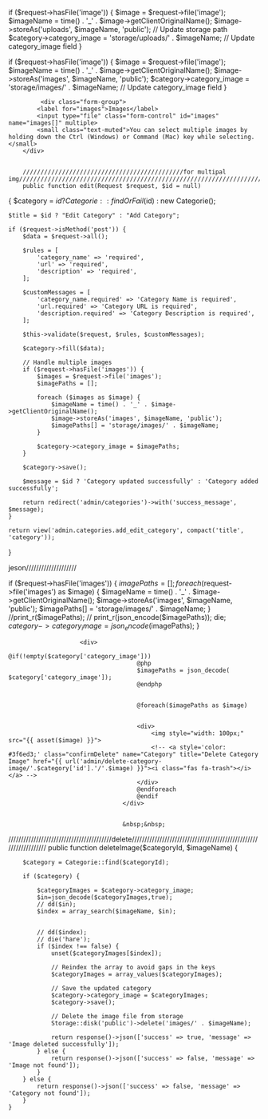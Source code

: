 if ($request->hasFile('image')) {
    $image = $request->file('image');
    $imageName = time() . '_' . $image->getClientOriginalName();
    $image->storeAs('uploads', $imageName, 'public'); // Update storage path
    $category->category_image = 'storage/uploads/' . $imageName; // Update category_image field
}


if ($request->hasFile('image')) {
                $image = $request->file('image');
                $imageName = time() . '_' . $image->getClientOriginalName();
                $image->storeAs('images', $imageName, 'public');
                $category->category_image = 'storage/images/' . $imageName; // Update category_image field
            }



             <div class="form-group">
            <label for="images">Images</label>
            <input type="file" class="form-control" id="images" name="images[]" multiple>
            <small class="text-muted">You can select multiple images by holding down the Ctrl (Windows) or Command (Mac) key while selecting.</small>
        </div>


        /////////////////////////////////////////////for multipal img////////////////////////////////////////////////////////////////////
        public function edit(Request $request, $id = null)
{
    $category = $id ? Categorie::findOrFail($id) : new Categorie();

    $title = $id ? "Edit Category" : "Add Category";

    if ($request->isMethod('post')) {
        $data = $request->all();

        $rules = [
            'category_name' => 'required',
            'url' => 'required',
            'description' => 'required',
        ];

        $customMessages = [
            'category_name.required' => 'Category Name is required',
            'url.required' => 'Category URL is required',
            'description.required' => 'Category Description is required',
        ];

        $this->validate($request, $rules, $customMessages);

        $category->fill($data);

        // Handle multiple images
        if ($request->hasFile('images')) {
            $images = $request->file('images');
            $imagePaths = [];

            foreach ($images as $image) {
                $imageName = time() . '_' . $image->getClientOriginalName();
                $image->storeAs('images', $imageName, 'public');
                $imagePaths[] = 'storage/images/' . $imageName;
            }

            $category->category_image = $imagePaths;
        }

        $category->save();

        $message = $id ? 'Category updated successfully' : 'Category added successfully';

        return redirect('admin/categories')->with('success_message', $message);
    }

    return view('admin.categories.add_edit_category', compact('title', 'category'));
}



jeson////////////////////



if ($request->hasFile('images')) {
                $imagePaths = [];
                foreach ($request->file('images') as $image) {
                    $imageName = time() . '_' . $image->getClientOriginalName();
                    $image->storeAs('images', $imageName, 'public');
                    $imagePaths[] = 'storage/images/' . $imageName;
                }
                //print_r($imagePaths);
              //  print_r(json_encode($imagePaths)); die;
                $category->category_image = json_encode($imagePaths);
            }


                        <div>
                                        @if(!empty($category['category_image']))
                                        @php
                                        $imagePaths = json_decode( $category['category_image']);
                                        @endphp


                                        @foreach($imagePaths as $image)

                                        
                                        <div>
                                            <img style="width: 100px;" src="{{ asset($image) }}">
                                            <!-- <a style='color: #3f6ed3;' class="confirmDelete" name="Category" title="Delete Category Image" href="{{ url('admin/delete-category-image/'.$category['id'].'/'.$image) }}"><i class="fas fa-trash"></i></a> -->
                                        </div>
                                        @endforeach
                                        @endif
                                    </div>


                                    &nbsp;&nbsp;
/////////////////////////////////////////delete/////////////////////////////////////////////////////////////////
 public function deleteImage($categoryId, $imageName)
    {
        
        $category = Categorie::find($categoryId);
        
        if ($category) {
            
            $categoryImages = $category->category_image;
            $in=json_decode($categoryImages,true);
            // dd($in);
            $index = array_search($imageName, $in);

            
            // dd($index);
            // die('hare');
            if ($index !== false) {
                unset($categoryImages[$index]);
    
                // Reindex the array to avoid gaps in the keys
                $categoryImages = array_values($categoryImages);
    
                // Save the updated category
                $category->category_image = $categoryImages;
                $category->save();
    
                // Delete the image file from storage
                Storage::disk('public')->delete('images/' . $imageName);
    
                return response()->json(['success' => true, 'message' => 'Image deleted successfully']);
            } else {
                return response()->json(['success' => false, 'message' => 'Image not found']);
            }
        } else {
            return response()->json(['success' => false, 'message' => 'Category not found']);
        }
    }